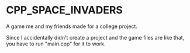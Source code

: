 # CPP_SPACE_INVADERS
A game me and my friends made for a college project.

Since I accidentally didn't create a project and the game files are like that, you have to run "main.cpp" for it to work.
